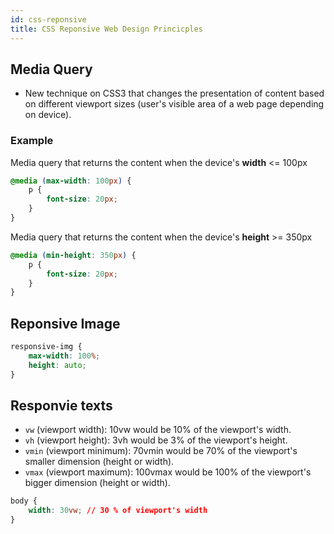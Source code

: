 ```yaml
---
id: css-reponsive
title: CSS Reponsive Web Design Princicples
---
```


## Media Query

- New technique on CSS3 that changes the presentation of content based on different viewport sizes (user's visible area of a web page depending on device).

### Example

Media query that returns the content when the device's **width** <= 100px

```css
@media (max-width: 100px) {
    p {
        font-size: 20px;
    }
}
```

Media query that returns the content when the device's **height** >= 350px

```css
@media (min-height: 350px) {
    p {
        font-size: 20px;
    }
}
```

## Reponsive Image

```css
responsive-img {
    max-width: 100%;
    height: auto;
}
```

## Responvie texts

- `vw` (viewport width): 10vw would be 10% of the viewport's width.
- `vh` (viewport height): 3vh would be 3% of the viewport's height.
- `vmin` (viewport minimum): 70vmin would be 70% of the viewport's smaller dimension (height or width).
- `vmax` (viewport maximum): 100vmax would be 100% of the viewport's bigger dimension (height or width).
```css
body {
    width: 30vw; // 30 % of viewport's width
}
```